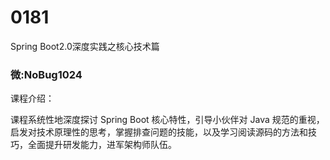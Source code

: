 # 0181
Spring Boot2.0深度实践之核心技术篇
### 微:NoBug1024 


课程介绍：

课程系统性地深度探讨 Spring Boot 核心特性，引导小伙伴对 Java 规范的重视，启发对技术原理性的思考，掌握排查问题的技能，以及学习阅读源码的方法和技巧，全面提升研发能力，进军架构师队伍。
